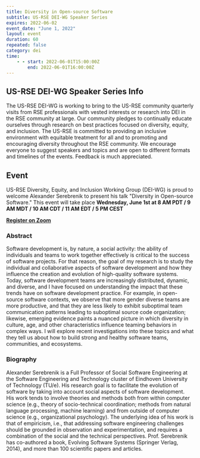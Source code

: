 ```yaml
---
title: Diversity in Open-source Software
subtitle: US-RSE DEI-WG Speaker Series
expires: 2022-06-02
event_date: "June 1, 2022"
layout: event
duration: 60
repeated: false
category: dei
time:
    - - start: 2022-06-01T15:00:00Z
        end: 2022-06-01T16:00:00Z
---
```




## US-RSE DEI-WG Speaker Series Info

The US-RSE DEI-WG is working to bring to the US-RSE community quarterly visits
from RSE professionals with vested interests or research into DEI in the RSE
community at large. Our community pledges to continually educate ourselves
through research on best practices focused on diversity, equity, and inclusion.
The US-RSE is committed to providing an inclusive environment with equitable
treatment for all and to promoting and encouraging diversity throughout the RSE
community. We encourage everyone to suggest speakers and topics and are open to
different formats and timelines of the events. Feedback is much appreciated.


## Event

US-RSE Diversity, Equity, and Inclusion Working Group (DEI-WG) is proud to
welcome Alexander Serebrenik to present his talk "Diversity in Open-source Software."
This event will take place **Wednesday, June 1st at 8 AM PDT / 9 AM MDT / 10 AM CDT / 11 AM EDT / 5 PM CEST**

[**Register on Zoom**](https://purdue-edu.zoom.us/meeting/register/tJ0pcuqvpz0sHNwcuUg2kqylsD1bUPi53bm_)

### Abstract

Software development is, by nature, a social activity: the ability of individuals
and teams to work together effectively is critical to the success of software
projects. For that reason, the goal of my research is to study the individual
and collaborative aspects of software development and how they influence the
creation and evolution of high-quality software systems. Today, software
development teams are increasingly distributed, dynamic, and diverse, and I have
focused on understanding the impact that these trends have on software
development practice. For example, in open-source software contexts, we observe
that more gender diverse teams are more productive, and that they are less
likely to exhibit suboptimal team communication patterns leading to suboptimal
source code organization; likewise, emerging evidence paints a nuanced picture
in which diversity in culture, age, and other characteristics influence teaming
behaviors in complex ways. I will explore recent investigations into these topics
and what they tell us about how to build strong and healthy software teams,
communities, and ecosystems.

### Biography

Alexander Serebrenik is a Full Professor of Social Software Engineering at the
Software Engineering and Technology cluster of Eindhoven University of
Technology (TU/e). His research goal is to facilitate the evolution of software
by taking into account social aspects of software development. His work tends
to involve theories and methods both from within computer science (e.g.,
theory of socio-technical coordination; methods from natural language processing,
machine learning) and from outside of computer science (e.g.,
organizational psychology). The underlying idea of his work is that of empiricism,
i.e., that addressing software engineering challenges should be grounded in
observation and experimentation, and requires a combination of the social and
the technical perspectives. Prof. Serebrenik has co-authored a book,
Evolving Software Systems (Springer Verlag, 2014), and more than 100 scientific
papers and articles.
